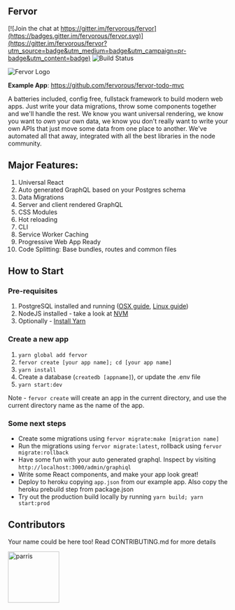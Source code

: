 Fervor
----

[![Join the chat at https://gitter.im/fervorous/fervor](https://badges.gitter.im/fervorous/fervor.svg)](https://gitter.im/fervorous/fervor?utm_source=badge&utm_medium=badge&utm_campaign=pr-badge&utm_content=badge) ![Build Status](https://circleci.com/gh/fervorous/fervor.svg?style=shield)

![Fervor Logo](https://avatars2.githubusercontent.com/u/26048760?v=4&u=c900b5463478aa9e8937a8422721210d33a9b984&s=200)

**Example App**: https://github.com/fervorous/fervor-todo-mvc

A batteries included, config free, fullstack framework to build modern web apps. Just write your data migrations, throw some components together and we'll handle the rest. We know you want universal rendering, we know you want to *own* your own data, we know you don't really want to write your own APIs that just move some data from one place to another. We've automated all that away, integrated with all the best libraries in the node community.

Major Features:
----

1. Universal React
2. Auto generated GraphQL based on your Postgres schema
3. Data Migrations
3. Server and client rendered GraphQL
5. CSS Modules
6. Hot reloading
7. CLI
8. Service Worker Caching
9. Progressive Web App Ready
10. Code Splitting: Base bundles, routes and common files

How to Start
----

### Pre-requisites

1. PostgreSQL installed and running ([OSX guide](https://www.codementor.io/devops/tutorial/getting-started-postgresql-server-mac-osx), [Linux guide](https://www.digitalocean.com/community/tutorials/how-to-install-and-use-postgresql-on-ubuntu-16-04))
2. NodeJS installed - take a look at [NVM](https://github.com/creationix/nvm)
3. Optionally - [Install Yarn](https://yarnpkg.com/en/docs/install)

### Create a new app

1. `yarn global add fervor`
2. `fervor create [your app name]; cd [your app name]`
3. `yarn install`
4. Create a database (`createdb [appname]`), or update the .env file
5. `yarn start:dev`

Note - `fervor create` will create an app in the current directory, and use the current directory name as the name of the app.

### Some next steps

- Create some migrations using `fervor migrate:make [migration name]`
- Run the migrations using `fervor migrate:latest`, rollback using `fervor migrate:rollback`
- Have some fun with your auto generated graphql. Inspect by visiting `http://localhost:3000/admin/graphiql`
- Write some React components, and make your app look great!
- Deploy to heroku copying `app.json` from our example app. Also copy the heroku prebuild step from package.json
- Try out the production build locally by running `yarn build; yarn start:prod`

Contributors
----

Your name could be here too! Read CONTRIBUTING.md for more details

[<img alt="parris" src="https://avatars0.githubusercontent.com/u/202664?v=4&s=117" width="117">](https://github.com/parris)
